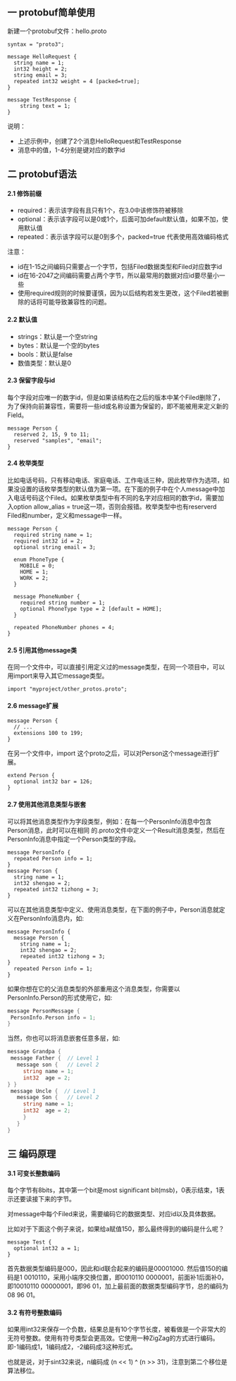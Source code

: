 ## 一 protobuf简单使用

新建一个protobuf文件：hello.proto
```
syntax = "proto3";                  

message HelloRequest {
  string name = 1; 
  int32 height = 2;       
  string email = 3;          
  repeated int32 weight = 4 [packed=true];      
}

message TestResponse {
    string text = 1;
}
```

说明：
- 上述示例中，创建了2个消息HelloRequest和TestResponse
- 消息中的值，1-4分别是键对应的数字id

## 二 protobuf语法

#### 2.1 修饰前缀

- required：表示该字段有且只有1个，在3.0中该修饰符被移除
- optional：表示该字段可以是0或1个，后面可加default默认值，如果不加，使用默认值
- repeated：表示该字段可以是0到多个，packed=true 代表使用高效编码格式

注意：
- id在1-15之间编码只需要占一个字节，包括Filed数据类型和Filed对应数字id
- id在16-2047之间编码需要占两个字节，所以最常用的数据对应id要尽量小一些
- 使用required规则的时候要谨慎，因为以后结构若发生更改，这个Filed若被删除的话将可能导致兼容性的问题。

#### 2.2 默认值

- strings：默认是一个空string 
- bytes：默认是一个空的bytes 
- bools：默认是false 
- 数值类型：默认是0

#### 2.3 保留字段与id

每个字段对应唯一的数字id，但是如果该结构在之后的版本中某个Filed删除了，为了保持向前兼容性，需要将一些id或名称设置为保留的，即不能被用来定义新的Field。

```
message Person {
  reserved 2, 15, 9 to 11;
  reserved "samples", "email";
}
```

#### 2.4 枚举类型
比如电话号码，只有移动电话、家庭电话、工作电话三种，因此枚举作为选项，如果没设置的话枚举类型的默认值为第一项。在下面的例子中在个人message中加入电话号码这个Filed。如果枚举类型中有不同的名字对应相同的数字id，需要加入option allow_alias = true这一项，否则会报错。枚举类型中也有reserverd Filed和number，定义和message中一样。
```
message Person {
  required string name = 1;
  required int32 id = 2;
  optional string email = 3;

  enum PhoneType {
    MOBILE = 0;
    HOME = 1;
    WORK = 2;
  }

  message PhoneNumber {
    required string number = 1;
    optional PhoneType type = 2 [default = HOME];
  }

  repeated PhoneNumber phones = 4;
}
```

#### 2.5 引用其他message类
在同一个文件中，可以直接引用定义过的message类型，在同一个项目中，可以用import来导入其它message类型。

```
import "myproject/other_protos.proto";
```

#### 2.6 message扩展

```
message Person {
  // ...
  extensions 100 to 199;
}
```

在另一个文件中，import 这个proto之后，可以对Person这个message进行扩展。
```
extend Person {
  optional int32 bar = 126;
}
```


#### 2.7 使用其他消息类型与嵌套

可以将其他消息类型作为字段类型，例如：在每一个PersonInfo消息中包含Person消息，此时可以在相同 的.proto文件中定义一个Result消息类型，然后在PersonInfo消息中指定一个Person类型的字段。  

```
message PersonInfo {
  repeated Person info = 1;
}
message Person {
  string name = 1;
  int32 shengao = 2;
  repeated int32 tizhong = 3;
}
```

可以在其他消息类型中定义、使用消息类型，在下面的例子中，Person消息就定义在PersonInfo消息内，如:
```
message PersonInfo {
  message Person {
    string name = 1;
    int32 shengao = 2;
    repeated int32 tizhong = 3;
}
  repeated Person info = 1;
}
```
 
 如果你想在它的父消息类型的外部重用这个消息类型，你需要以PersonInfo.Person的形式使用它，如:
 ```go
 message PersonMessage {
  PersonInfo.Person info = 1;
}
 ```

 当然，你也可以将消息嵌套任意多层，如:
 ```go
 message Grandpa {
  message Father {  // Level 1
    message son {   // Level 2
      string name = 1;
      int32  age = 2;
} }
  message Uncle {  // Level 1
    message Son {   // Level 2
      string name = 1;
      int32  age = 2;
      } 
    }
}
 ```

## 三 编码原理

#### 3.1 可变长整数编码

每个字节有8bits，其中第一个bit是most significant bit(msb)，0表示结束，1表示还要读接下来的字节。  

对message中每个Filed来说，需要编码它的数据类型、对应id以及具体数据。  

比如对于下面这个例子来说，如果给a赋值150，那么最终得到的编码是什么呢？
```
message Test {
  optional int32 a = 1;
}
```

首先数据类型编码是000，因此和id联合起来的编码是00001000. 然后值150的编码是1 0010110，采用小端序交换位置，即0010110 0000001，前面补1后面补0，即10010110 00000001，即96 01，加上最前面的数据类型编码字节，总的编码为08 96 01。  

#### 3.2 有符号整数编码

如果用int32来保存一个负数，结果总是有10个字节长度，被看做是一个非常大的无符号整数。使用有符号类型会更高效。它使用一种ZigZag的方式进行编码。即-1编码成1，1编码成2，-2编码成3这种形式。  

也就是说，对于sint32来说，n编码成 (n << 1) ^ (n >> 31)，注意到第二个移位是算法移位。  
